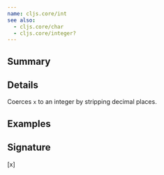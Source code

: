 ```yaml
---
name: cljs.core/int
see also:
  - cljs.core/char
  - cljs.core/integer?
---
```


## Summary

## Details

Coerces `x` to an integer by stripping decimal places.

## Examples

## Signature
[x]

